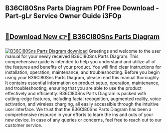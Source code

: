## B36Cl80Sns Parts Diagram PDf Free Download - Part-gLr Service Owner Guide i3FOp

# <h2><a href="http://dfmzd16.blite.top/?on=B36Cl80Sns+Parts+Diagram">🔗Download New 👉🔴 B36Cl80Sns Parts Diagram</a></h2>

[![B36Cl80Sns Parts Diagram download](https://i.imgur.com/lujVjoI.png)](http://dfmzd16.blite.top/?on=B36Cl80Sns+Parts+Diagram)
Greetings and welcome to the user manual for your newly received B36Cl80Sns Parts Diagram. This comprehensive guide is intended to help you understand and utilize all of the features and benefits of your product. You will find clear instructions for installation, operation, maintenance, and troubleshooting. Before you begin using your B36Cl80Sns Parts Diagram, please read this manual thoroughly. It contains essential information on product setup, operation, maintenance, and troubleshooting, ensuring that you are able to use the product effectively and efficiently. B36Cl80Sns Parts Diagram is packed with cutting-edge features, including facial recognition, augmented reality, voice activation, and wireless charging, all easily accessible through the intuitive user interface. We trust that the B36Cl80Sns Parts Diagram has been a comprehensive resource in your efforts to learn the ins and outs of your new device. In case of any queries or concerns, feel free to reach out to our customer service.
